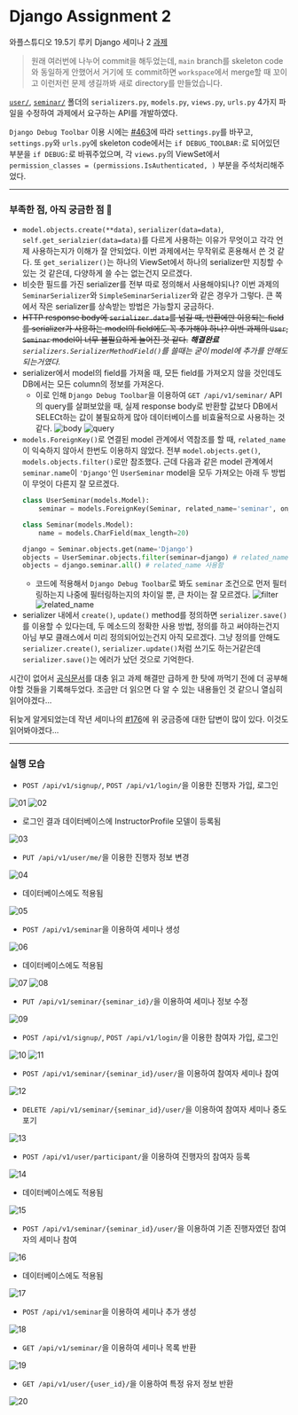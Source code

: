 # Django Assignment 2

와플스튜디오 19.5기 루키 Django 세미나 2 [과제](https://github.com/wafflestudio/19.5-rookies/tree/master/django/seminar2/assignment2)

> 원래 여러번에 나누어 commit을 해두었는데, `main` branch를 skeleton code와 동일하게 안했어서 거기에 또 commit하면 `workspace`에서 merge할 때 꼬이고 이런저런 문제 생길까봐 새로 directory를 만들었습니다.

[`user/`](./waffle_backend/user/), [`seminar/`](./waffle_backend/seminar/) 폴더의 `serializers.py`, `models.py`, `views.py`, `urls.py` 4가지 파일을 수정하여 과제에서 요구하는 API를 개발하였다.

`Django Debug Toolbar` 이용 시에는 [#463](https://github.com/wafflestudio/19.5-rookies/issues/463)에 따라 `settings.py`를 바꾸고, `settings.py`와 `urls.py`에 skeleton code에서는 `if DEBUG_TOOLBAR:`로 되어있던 부분을 `if DEBUG:`로 바꿔주었으며, 각 `views.py`의 ViewSet에서 `permission_classes = (permissions.IsAuthenticated, )` 부분을 주석처리해주었다.

---
### 부족한 점, 아직 궁금한 점 🥲
* `model.objects.create(**data)`, `serializer(data=data)`, `self.get_serialzier(data=data)`를 다르게 사용하는 이유가 무엇이고 각각 언제 사용하는지가 이해가 잘 안되었다. 이번 과제에서는 무작위로 혼용해서 쓴 것 같다. 또 `get_serializer()`는 하나의 ViewSet에서 하나의 serializer만 지칭할 수 있는 것 같은데, 다양하게 쓸 수는 없는건지 모르겠다.
* 비슷한 필드를 가진 serializer를 전부 따로 정의해서 사용해야되나? 이번 과제의 `SeminarSerializer`와 `SimpleSeminarSerializer`와 같은 경우가 그렇다. 큰 쪽에서 작은 serializer를 상속받는 방법은 가능할지 궁금하다.
* ~~HTTP response body에 `serializer.data`를 넘길 때, 반환에만 이용되는 field를 serializer가 사용하는 model의 field에도 꼭 추가해야 하나? 이번 과제의 `User`, `Seminar` model이 너무 불필요하게 늘어진 것 같다.~~ **_해결완료_** _`serializers.SerializerMethodField()`를 쓸때는 굳이 model에 추가를 안해도 되는거였다._
* serializer에서 model의 field를 가져올 때, 모든 field를 가져오지 않을 것인데도 DB에서는 모든 column의 정보를 가져온다. 
  * 이로 인해 `Django Debug Toolbar`을 이용하여 `GET /api/v1/seminar/` API의 query를 살펴보았을 때, 실제 response body로 반환할 값보다 DB에서 SELECt하는 값이 불필요하게 많아 데이터베이스를 비효율적으로 사용하는 것 같다.
  ![body](./results/body.png)
  ![query](./results/query.png)
* `models.ForeignKey()`로 연결된 model 관계에서 역참조를 할 때, `related_name`이 익숙하지 않아서 한번도 이용하지 않았다. 전부 `model.objects.get()`, `models.objects.filter()`로만 참조했다. 근데 다음과 같은 model 관계에서 `seminar.name`이 `'Django'`인 `UserSeminar` model을 모두 가져오는 아래 두 방법이 무엇이 다른지 잘 모르겠다.
  ```python
  class UserSeminar(models.Model):
      seminar = models.ForeignKey(Seminar, related_name='seminar', on_delete=models.CASCADE)
  
  class Seminar(models.Model):
      name = models.CharField(max_length=20)
  ```
  ```python
  django = Seminar.objects.get(name='Django')
  objects = UserSeminar.objects.filter(seminar=django) # related_name 사용안함
  objects = django.seminar.all() # related_name 사용함
  ```
  * 코드에 적용해서 `Django Debug Toolbar`로 봐도 `seminar` 조건으로 먼저 필터링하는지 나중에 필터링하는지의 차이일 뿐, 큰 차이는 잘 모르겠다.
  ![filter](./results/querywithFilter.png)
  ![related_name](./results/querywithRelatedName.png)
* serializer 내에서 `create()`, `update()` method를 정의하면 `serializer.save()`를 이용할 수 있다는데, 두 메소드의 정확한 사용 방법, 정의를 하고 써야하는건지 아님 부모 클래스에서 미리 정의되어있는건지 아직 모르겠다. 그냥 정의를 안해도 `serializer.create()`, `serializer.update()`처럼 쓰기도 하는거같은데 `serializer.save()`는 에러가 났던 것으로 기억한다.

시간이 없어서 [공식](https://docs.djangoproject.com/en/3.2/)[문서](https://www.django-rest-framework.org/)를 대충 읽고 과제 해결만 급하게 한 탓에 까먹기 전에 더 공부해야할 것들을 기록해두었다. 조금만 더 읽으면 다 알 수 있는 내용들인 것 같으니 열심히 읽어야겠다...

뒤늦게 알게되었는데 작년 세미나의 [#176](https://github.com/wafflestudio/18.5-rookies/issues/176)에 위 궁금증에 대한 답변이 많이 있다. 이것도 읽어봐야겠다...

---
### 실행 모습
* `POST /api/v1/signup/`, `POST /api/v1/login/`을 이용한 진행자 가입, 로그인

![01](./results/01.instructorsignup.png)
![02](./results/02.instructorlogin.png)
* 로그인 결과 데이터베이스에 InstructorProfile 모델이 등록됨

![03](./results/03.instructorsprofile.png)
* `PUT /api/v1/user/me/`을 이용한 진행자 정보 변경

![04](./results/04.changeinstructorinfo.png)
* 데이터베이스에도 적용됨

![05](./results/05.instructorinfochanged.png)
* `POST /api/v1/seminar`을 이용하여 세미나 생성

![06](./results/06.makeseminar.png)
* 데이터베이스에도 적용됨

![07](./results/07.seminarmade.png)
![08](./results/08.userseminarmade.png)
* `PUT /api/v1/seminar/{seminar_id}/`을 이용하여 세미나 정보 수정

![09](./results/09.changeseminarinfo.png)
* `POST /api/v1/signup/`, `POST /api/v1/login/`을 이용한 참여자 가입, 로그인

![10](./results/10.participantsignup.png)
![11](./results/11.participantlogin.png)
* `POST /api/v1/seminar/{seminar_id}/user/`을 이용하여 참여자 세미나 참여

![12](./results/12.participantjoinseminar.png)
* `DELETE /api/v1/seminar/{seminar_id}/user/`을 이용하여 참여자 세미나 중도 포기

![13](./results/13.participantdropseminar.png)
* `POST /api/v1/user/participant/`을 이용하여 진행자의 참여자 등록

![14](./results/14.instructoraddparticipant.png)
* 데이터베이스에도 적용됨

![15](./results/15.participantadded.png)
* `POST /api/v1/seminar/{seminar_id}/user/`을 이용하여 기존 진행자였던 참여자의 세미나 참여

![16](./results/16.instructorparticipantjoinseminar.png)
* 데이터베이스에도 적용됨

![17](./results/17.userseminarmade.png)
* `POST /api/v1/seminar`을 이용하여 세미나 추가 생성

![18](./results/18.makeseminar.png)
* `GET /api/v1/seminar/`을 이용하여 세미나 목록 반환

![19](./results/19.printseminars.png)
* `GET /api/v1/user/{user_id}/`을 이용하여 특정 유저 정보 반환

![20](./results/20.printuserinfo.png)